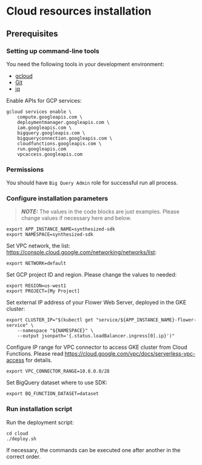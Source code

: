 # Cloud resources installation

## Prerequisites

### Setting up command-line tools

You need the following tools in your development environment:

- [gcloud](https://cloud.google.com/sdk/gcloud/)
- [Git](https://git-scm.com/book/en/v2/Getting-Started-Installing-Git)
- [jq](https://jqlang.github.io/jq/)

Enable APIs for GCP services:

```shell
gcloud services enable \
    compute.googleapis.com \
    deploymentmanager.googleapis.com \
    iam.googleapis.com \
    bigquery.googleapis.com \
    bigqueryconnection.googleapis.com \
    cloudfunctions.googleapis.com \
    run.googleapis.com
    vpcaccess.googleapis.com
```

### Permissions

You should have `Big Query Admin` role for successful run all process.


### Configure installation parameters

> **_NOTE:_**  The values in the code blocks are just examples. Please change values if necessary here and below.

```shell
export APP_INSTANCE_NAME=synthesized-sdk
export NAMESPACE=synthesized-sdk
```

Set VPC network, the list: https://console.cloud.google.com/networking/networks/list:
```shell
export NETWORK=default
```

Set GCP project ID and region. Please change the values to needed:
```shell
export REGION=us-west1
export PROJECT=[My Project]
```

Set external IP address of your Flower Web Server, deployed in the GKE cluster:

```shell
export CLUSTER_IP="$(kubectl get "service/${APP_INSTANCE_NAME}-flower-service" \
    --namespace "${NAMESPACE}" \
    --output jsonpath='{.status.loadBalancer.ingress[0].ip}')"
```

Configure IP range for VPC connector to access GKE cluster from Cloud Functions.
Please read https://cloud.google.com/vpc/docs/serverless-vpc-access for details.
```shell
export VPC_CONNECTOR_RANGE=10.8.0.0/28
```

Set BigQuery dataset where to use SDK:
```shell
export BQ_FUNCTION_DATASET=dataset
```

### Run installation script

Run the deployment script:
```shell
cd cloud
./deploy.sh
```

If necessary, the commands can be executed one after another in the correct order.
